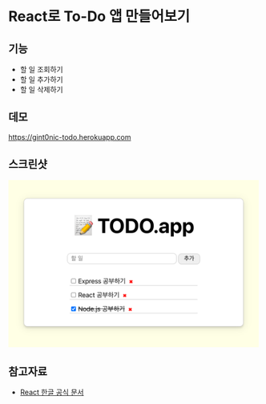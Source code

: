 # React로 To-Do 앱 만들어보기

## 기능

- 할 일 조회하기
- 할 일 추가하기
- 할 일 삭제하기

## 데모

https://gint0nic-todo.herokuapp.com

## 스크린샷

<img src="screenshot.png" width="500">

## 참고자료

- [React 한글 공식 문서](https://ko.reactjs.org/docs/getting-started.html)
